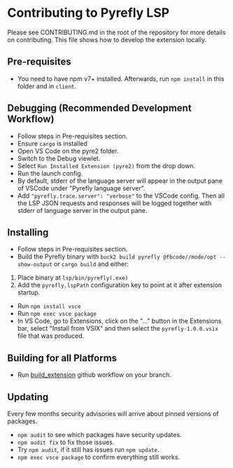 # Contributing to Pyrefly LSP

Please see CONTRIBUTING.md in the root of the repository for more details on
contributing. This file shows how to develop the extension locally.

## Pre-requisites

- You need to have npm v7+ installed. Afterwards, run `npm install` in this
  folder and in `client`.

## Debugging (Recommended Development Workflow)

- Follow steps in Pre-requisites section.
- Ensure `cargo` is installed
- Open VS Code on the pyre2 folder.
- Switch to the Debug viewlet.
- Select `Run Installed Extension (pyre2)` from the drop down.
- Run the launch config.
- By default, stderr of the language server will appear in the output pane of
  VSCode under "Pyrefly language server".
- Add `"pyrefly.trace.server": "verbose"` to the VSCode config. Then all the LSP
  JSON requests and responses will be logged together with stderr of language
  server in the output pane.

## Installing

- Follow steps in Pre-requisites section.
- Build the Pyrefly binary with
  `buck2 build pyrefly @fbcode//mode/opt --show-output` or `cargo build` and
  either:

1. Place binary at `lsp/bin/pyrefly(.exe)`
2. Add the `pyrefly.lspPath` configuration key to point at it after extension
   startup.

- Run `npm install vsce`
- Run `npm exec vsce package`
- In VS Code, go to Extensions, click on the "..." button in the Extensions bar,
  select "Install from VSIX" and then select the `pyrefly-1.0.0.vsix` file that
  was produced.

## Building for all Platforms

- Run
  [build_extension](https://github.com/facebook/pyrefly/actions/workflows/build_extension.yml)
  github workflow on your branch.

## Updating

Every few months security advisories will arrive about pinned versions of
packages.

- `npm audit` to see which packages have security updates.
- `npm audit fix` to fix those issues.
- Try `npm audit`, if it still has issues run `npm update`.
- `npm exec vsce package` to confirm everything still works.
